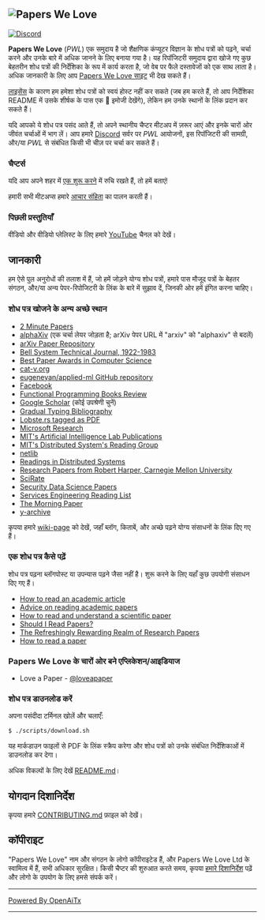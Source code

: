 ## ![Papers We Love](http://paperswelove.org/images/logo-top.svg)

 [![Discord](https://img.shields.io/static/v1?label=Discord&message=join%20us!&color=mediumslateblue)](https://discord.gg/Tu2VynkRWV)

**Papers We Love** (*PWL*) एक समुदाय है जो शैक्षणिक कंप्यूटर विज्ञान के शोध पत्रों को पढ़ने, चर्चा करने और उनके बारे में अधिक जानने के लिए बनाया गया है। यह रिपॉजिटरी समुदाय द्वारा खोजे गए कुछ बेहतरीन शोध पत्रों की निर्देशिका के रूप में कार्य करता है, जो वेब पर फैले दस्तावेजों को एक साथ लाता है। अधिक जानकारी के लिए आप [Papers We Love साइट](http://paperswelove.org/) भी देख सकते हैं।

[लाइसेंस](https://github.com/papers-we-love/papers-we-love/blob/master/.github/CONTRIBUTING.md#respect-content-licenses) के कारण हम हमेशा शोध पत्रों को स्वयं होस्ट नहीं कर सकते (जब हम करते हैं, तो आप निर्देशिका README में उसके शीर्षक के पास एक :scroll: इमोजी देखेंगे), लेकिन हम उनके स्थानों के लिंक प्रदान कर सकते हैं।

यदि आपको ये शोध पत्र पसंद आते हैं, तो अपने स्थानीय चैप्टर मीटअप में ज़रूर आएं और इनके चारों ओर जीवंत चर्चाओं में भाग लें। आप हमारे [Discord](https://discord.gg/Tu2VynkRWV) सर्वर पर *PWL* आयोजनों, इस रिपॉजिटरी की सामग्री, और/या *PWL* से संबंधित किसी भी चीज़ पर चर्चा कर सकते हैं।

### चैप्टर्स

यदि आप अपने शहर में [एक शुरू करने](https://github.com/papers-we-love/organizers) में रुचि रखते हैं, तो हमें बताएं!

हमारी सभी मीटअप्स हमारे [आचार संहिता](CODE_OF_CONDUCT.md) का पालन करती हैं।

### पिछली प्रस्तुतियाँ

वीडियो और वीडियो प्लेलिस्ट के लिए हमारे [YouTube](https://www.youtube.com/user/PapersWeLove) चैनल को देखें।

## जानकारी

हम ऐसे पुल अनुरोधों की तलाश में हैं, जो हमें जोड़ने योग्य शोध पत्रों, हमारे पास मौजूद पत्रों के बेहतर संगठन, और/या अन्य पेपर-रिपोजिटरी के लिंक के बारे में सुझाव दें, जिनकी ओर हमें इंगित करना चाहिए।

### शोध पत्र खोजने के अन्य अच्छे स्थान

* [2 Minute Papers](https://www.youtube.com/user/keeroyz)
* [alphaXiv](https://www.alphaxiv.org/) (एक चर्चा लेयर जोड़ता है; arXiv पेपर URL में "arxiv" को "alphaxiv" से बदलें)
* [arXiv Paper Repository](http://arxiv.org/)
* [Bell System Technical Journal, 1922-1983](https://www.bell-labs.com/our-research/technical-journal/)
* [Best Paper Awards in Computer Science](http://jeffhuang.com/best_paper_awards.html)
* [cat-v.org](http://doc.cat-v.org/)
* [eugeneyan/applied-ml GitHub repository](https://github.com/eugeneyan/applied-ml)
* [Facebook](https://research.facebook.com/publications/)
* [Functional Programming Books Review](http://alexott.net/en/fp/books/)
* [Google Scholar](http://scholar.google.com/citations?view_op=top_venues&hl=en&vq=eng) (कोई उपश्रेणी चुनें)
* [Gradual Typing Bibliography](http://samth.github.io/gradual-typing-bib/)
* [Lobste.rs tagged as PDF](https://lobste.rs/t/pdf)
* [Microsoft Research](https://www.microsoft.com/en-us/research/publications/)
* [MIT's Artificial Intelligence Lab Publications](http://dspace.mit.edu/handle/1721.1/39813)
* [MIT's Distributed System's Reading Group](http://dsrg.pdos.csail.mit.edu/)
* [netlib](http://www.netlib.org/)
* [Readings in Distributed Systems](http://christophermeiklejohn.com/distributed/systems/2013/07/12/readings-in-distributed-systems.html)
* [Research Papers from Robert Harper, Carnegie Mellon University](https://www.cs.cmu.edu/~rwh/papers/index.html)
* [SciRate](https://scirate.com/)
* [Security Data Science Papers](http://www.covert.io/the-definitive-security-datascience-and-machinelearning-guide/)
* [Services Engineering Reading List](https://github.com/mmcgrana/services-engineering)
* [The Morning Paper](http://blog.acolyer.org/)
* [y-archive](http://yarchive.net/comp/index.html)

कृपया हमारे [wiki-page](https://github.com/papers-we-love/papers-we-love/wiki/Other-Good-Sources-of-Reading-Material) को देखें, जहाँ ब्लॉग, किताबें, और अच्छे पढ़ने योग्य संसाधनों के लिंक दिए गए हैं।

### एक शोध पत्र कैसे पढ़ें

शोध पत्र पढ़ना ब्लॉगपोस्ट या उपन्यास पढ़ने जैसा नहीं है। शुरू करने के लिए यहाँ कुछ उपयोगी संसाधन दिए गए हैं।

* [How to read an academic article](http://organizationsandmarkets.com/2010/08/31/how-to-read-an-academic-article/)
* [Advice on reading academic papers](https://userpages.umbc.edu/~akmassey/posts/2012-02-15-advice-on-reading-academic-papers.html)
* [How to read and understand a scientific paper](http://violentmetaphors.com/2013/08/25/how-to-read-and-understand-a-scientific-paper-2/)
* [Should I Read Papers?](http://michaelrbernste.in/2014/10/21/should-i-read-papers.html)
* [The Refreshingly Rewarding Realm of Research Papers](https://www.youtube.com/watch?v=8eRx5Wo3xYA)
* [How to read a paper](http://ccr.sigcomm.org/online/files/p83-keshavA.pdf)

### Papers We Love के चारों ओर बने एप्लिकेशन/आइडियाज

* Love a Paper - [@loveapaper](https://twitter.com/loveapaper)

### शोध पत्र डाउनलोड करें

अपना पसंदीदा टर्मिनल खोलें और चलाएँ:

```bash
$ ./scripts/download.sh
```

यह मार्कडाउन फाइलों से PDF के लिंक स्क्रैप करेगा और शोध पत्रों को उनके संबंधित निर्देशिकाओं में डाउनलोड कर देगा।

अधिक विकल्पों के लिए देखें [README.md](./scripts/README.md)।

## योगदान दिशानिर्देश

कृपया हमारे [CONTRIBUTING.md](https://github.com/papers-we-love/papers-we-love/blob/master/.github/CONTRIBUTING.md) फ़ाइल को देखें।

## कॉपीराइट

"Papers We Love" नाम और संगठन के लोगो कॉपीराइटेड हैं, और Papers We Love Ltd के स्वामित्व में हैं, सभी अधिकार सुरक्षित। किसी चैप्टर की शुरुआत करते समय, कृपया [हमारे दिशानिर्देश](https://github.com/papers-we-love/papers-we-love/wiki/Creating-a-PWL-chapter) पढ़ें और लोगो के उपयोग के लिए हमसे संपर्क करें।

---

[Powered By OpenAiTx](https://github.com/OpenAiTx/OpenAiTx)

---